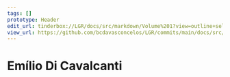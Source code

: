```yaml
---
tags: []
prototype: Header
edit_url: tinderbox://LGR/docs/src/markdown/Volume%201?view=outline+select=1658234631
view_url: https://github.com/bcdavasconcelos/LGR/commits/main/docs/src/markdown/volume-1/em-lio-di-cavalcanti.md
---
```


# Emílio Di Cavalcanti



